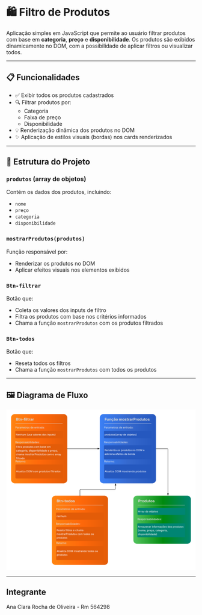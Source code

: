 # 🛍️ Filtro de Produtos

Aplicação simples em JavaScript que permite ao usuário filtrar produtos com base em **categoria**, **preço** e **disponibilidade**. Os produtos são exibidos dinamicamente no DOM, com a possibilidade de aplicar filtros ou visualizar todos.

---

## 📋 Funcionalidades

- ✅ Exibir todos os produtos cadastrados
- 🔍 Filtrar produtos por:
  - Categoria
  - Faixa de preço
  - Disponibilidade
- 💡 Renderização dinâmica dos produtos no DOM
- ✨ Aplicação de estilos visuais (bordas) nos cards renderizados

---

## 🧩 Estrutura do Projeto

### `produtos` (array de objetos)
Contém os dados dos produtos, incluindo:
- `nome`
- `preço`
- `categoria`
- `disponibilidade`

### `mostrarProdutos(produtos)`
Função responsável por:
- Renderizar os produtos no DOM
- Aplicar efeitos visuais nos elementos exibidos

### `Btn-filtrar`
Botão que:
- Coleta os valores dos inputs de filtro
- Filtra os produtos com base nos critérios informados
- Chama a função `mostrarProdutos` com os produtos filtrados

### `Btn-todos`
Botão que:
- Reseta todos os filtros
- Chama a função `mostrarProdutos` com todos os produtos

---

## 🖼️ Diagrama de Fluxo

![Diagrama do Projeto](./Diagrama%20(2).png)

---

## Integrante 
Ana Clara Rocha de Oliveira - Rm 564298
